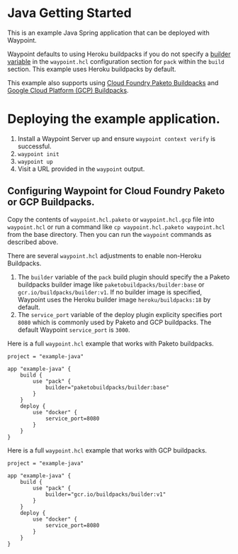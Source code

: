 # Java Getting Started
This is an example Java Spring application that can be deployed with Waypoint.

Waypoint defaults to using Heroku buildpacks if you do not specify a [builder variable](https://waypointproject.io/plugins/pack#builder) in the  `waypoint.hcl` configuration section for `pack` within the `build` section. This example uses Heroku buildpacks by default.

This example also supports using [Cloud Foundry Paketo Buildpacks](https://paketo.io/docs/) and [Google Cloud Platform (GCP) Buildpacks](https://github.com/GoogleCloudPlatform/buildpacks).

# Deploying the example application.

1. Install a Waypoint Server up and ensure `waypoint context verify` is successful.
1. `waypoint init`
1. `waypoint up`
1. Visit a URL provided in the `waypoint` output.

## Configuring Waypoint for Cloud Foundry Paketo or GCP Buildpacks.

Copy the contents of `waypoint.hcl.paketo` or `waypoint.hcl.gcp` file into `waypoint.hcl` or run a command like `cp waypoint.hcl.paketo waypoint.hcl` from the base directory. Then you can run the `waypoint` commands as described above.

There are several `waypoint.hcl` adjustments to enable non-Heroku Buildpacks.
1. The `builder` variable of the `pack` build plugin should specify the a Paketo buildpacks builder image like `paketobuildpacks/builder:base` or  `gcr.io/buildpacks/builder:v1`. If no builder image is specified, Waypoint uses the Heroku builder image `heroku/buildpacks:18` by default.
1. The `service_port` variable of the deploy plugin explicity specifies port `8080` which is commonly used by Paketo and GCP buildpacks. The default Waypoint `service_port` is `3000`.

Here is a full `waypoint.hcl` example that works with Paketo buildpacks.

```
project = "example-java"

app "example-java" {
    build {
        use "pack" {
            builder="paketobuildpacks/builder:base"
        }
    }
    deploy {
        use "docker" {
            service_port=8080
        }
    }
}
```

Here is a full `waypoint.hcl` example that works with GCP buildpacks.

```
project = "example-java"

app "example-java" {
    build {
        use "pack" {
            builder="gcr.io/buildpacks/builder:v1"
        }
    }
    deploy {
        use "docker" {
            service_port=8080
        }
    }
}
```

